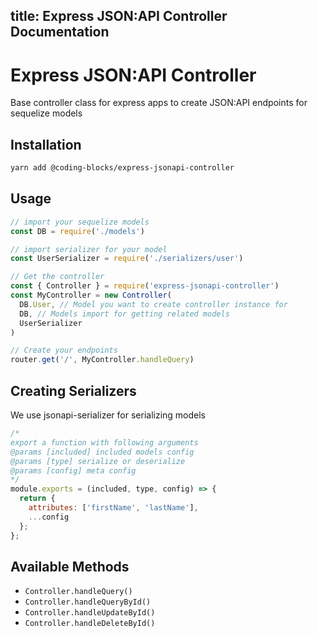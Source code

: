 title: Express JSON:API Controller Documentation
---
# Express JSON:API Controller
Base controller class for express apps to create JSON:API endpoints for sequelize models

## Installation
```sh
yarn add @coding-blocks/express-jsonapi-controller
```

## Usage
```js
// import your sequelize models
const DB = require('./models')

// import serializer for your model
const UserSerializer = require('./serializers/user')

// Get the controller
const { Controller } = require('express-jsonapi-controller')
const MyController = new Controller(
  DB.User, // Model you want to create controller instance for
  DB, // Models import for getting related models
  UserSerializer
)

// Create your endpoints
router.get('/', MyController.handleQuery)

```

## Creating Serializers
We use jsonapi-serializer for serializing models
```js
/*
export a function with following arguments
@params [included] included models config
@params [type] serialize or deserialize
@params [config] meta config
*/
module.exports = (included, type, config) => {
  return {
    attributes: ['firstName', 'lastName'],
    ...config
  };
};
```

## Available Methods
- ``` Controller.handleQuery() ```
- ``` Controller.handleQueryById() ```
- ``` Controller.handleUpdateById() ```
- ``` Controller.handleDeleteById() ```
